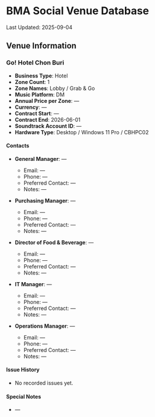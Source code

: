 # BMA Social Venue Database

Last Updated: 2025-09-04

## Venue Information

### Go! Hotel Chon Buri
- **Business Type**: Hotel
- **Zone Count**: 1
- **Zone Names**: Lobby / Grab & Go
- **Music Platform**: DM
- **Annual Price per Zone**: —
- **Currency**: —
- **Contract Start**: —
- **Contract End**: 2026-06-01
- **Soundtrack Account ID**: —
- **Hardware Type**: Desktop / Windows 11 Pro / CBHPC02

#### Contacts
- **General Manager**: —
  - Email: —
  - Phone: —
  - Preferred Contact: —
  - Notes: —

- **Purchasing Manager**: —
  - Email: —
  - Phone: —
  - Preferred Contact: —
  - Notes: —

- **Director of Food & Beverage**: —
  - Email: —
  - Phone: —
  - Preferred Contact: —
  - Notes: —

- **IT Manager**: —
  - Email: —
  - Phone: —
  - Preferred Contact: —
  - Notes: —

- **Operations Manager**: —
  - Email: —
  - Phone: —
  - Preferred Contact: —
  - Notes: —

#### Issue History
- No recorded issues yet.

#### Special Notes
- —
